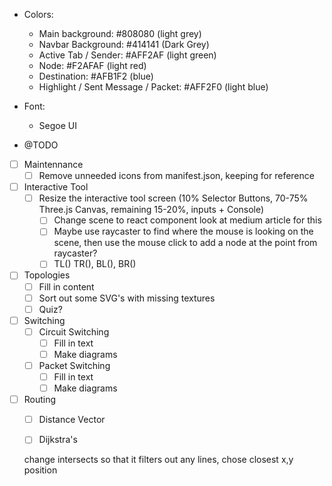 * Colors:
    * Main background: #808080 (light grey)
    * Navbar Background: #414141 (Dark Grey)
    * Active Tab / Sender: #AFF2AF (light green)
    * Node: #F2AFAF (light red)
    * Destination: #AFB1F2 (blue)
    * Highlight / Sent Message / Packet: #AFF2F0 (light blue)

* Font: 
    * Segoe UI

* @TODO 

- [ ] Maintennance
    - [ ] Remove unneeded icons from manifest.json, keeping for reference

- [ ] Interactive Tool
  -   [ ] Resize the interactive tool screen (10% Selector Buttons, 70-75% Three.js Canvas, remaining 15-20%, inputs + Console)
    - [ ] Change scene to react component look at medium article for this
    - [ ] Maybe use raycaster to find where the mouse is looking on the scene, then use the mouse click to add a node at the point from raycaster?
    - [ ] TL() TR(), BL(), BR()

- [ ] Topologies
    - [ ] Fill in content
    - [ ] Sort out some SVG's with missing textures
    - [ ] Quiz?

- [ ] Switching
    - [ ] Circuit Switching
        - [ ] Fill in text
        - [ ] Make diagrams
    - [ ] Packet Switching
        - [ ] Fill in text
        - [ ] Make diagrams

- [ ] Routing
    - [ ] Distance Vector
    - [ ] Dijkstra's


   change intersects so that it filters out any lines, chose closest x,y position
